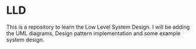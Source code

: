 # LLD
This is a repository to learn the Low Level System Design. I will be adding the UML diagrams, Design pattern implementation and some example system design.
